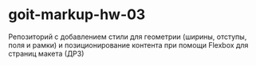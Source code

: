 # goit-markup-hw-03
Репозиторий с добавлением стили для геометрии (ширины, отступы, поля и рамки) и позиционирование контента при помощи Flexbox для страниц макета (ДР3)
